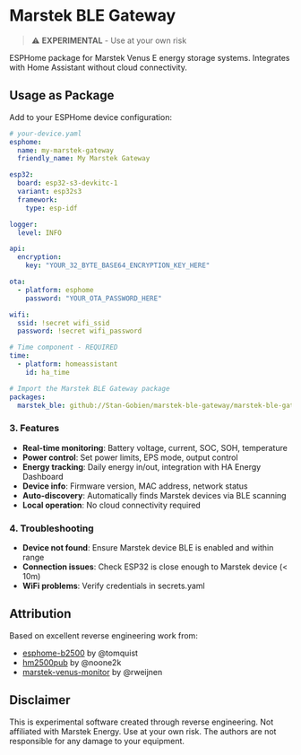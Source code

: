 # Marstek BLE Gateway

> ⚠️ **EXPERIMENTAL** - Use at your own risk

ESPHome package for Marstek Venus E energy storage systems. Integrates with Home Assistant without cloud connectivity.

## Usage as Package

Add to your ESPHome device configuration:

```yaml
# your-device.yaml
esphome:
  name: my-marstek-gateway
  friendly_name: My Marstek Gateway

esp32:
  board: esp32-s3-devkitc-1
  variant: esp32s3
  framework:
    type: esp-idf

logger:
  level: INFO

api:
  encryption:
    key: "YOUR_32_BYTE_BASE64_ENCRYPTION_KEY_HERE"

ota:
  - platform: esphome
    password: "YOUR_OTA_PASSWORD_HERE"

wifi:
  ssid: !secret wifi_ssid
  password: !secret wifi_password

# Time component - REQUIRED
time:
  - platform: homeassistant
    id: ha_time

# Import the Marstek BLE Gateway package
packages:
  marstek_ble: github://Stan-Gobien/marstek-ble-gateway/marstek-ble-gateway.yaml@main
```


### 3. Features

- **Real-time monitoring**: Battery voltage, current, SOC, SOH, temperature
- **Power control**: Set power limits, EPS mode, output control
- **Energy tracking**: Daily energy in/out, integration with HA Energy Dashboard
- **Device info**: Firmware version, MAC address, network status
- **Auto-discovery**: Automatically finds Marstek devices via BLE scanning
- **Local operation**: No cloud connectivity required

### 4. Troubleshooting

- **Device not found**: Ensure Marstek device BLE is enabled and within range
- **Connection issues**: Check ESP32 is close enough to Marstek device (< 10m)
- **WiFi problems**: Verify credentials in secrets.yaml

## Attribution

Based on excellent reverse engineering work from:
- [esphome-b2500](https://github.com/tomquist/esphome-b2500) by @tomquist
- [hm2500pub](https://github.com/noone2k/hm2500pub) by @noone2k  
- [marstek-venus-monitor](https://github.com/rweijnen/marstek-venus-monitor) by @rweijnen

## Disclaimer

This is experimental software created through reverse engineering. Not affiliated with Marstek Energy. Use at your own risk. The authors are not responsible for any damage to your equipment.
